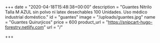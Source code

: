 +++
date = "2020-04-18T15:48:38+00:00"
description = "Guantes Nitrilo Talla M AZUL sin polvo ni latex desechables 100 Unidades. Uso médico industrial doméstico."
id = "guantes"
image = "/uploads/guantes.jpg"
name = "Guantes Quirurjicos"
price = 600
product_url = "https://snipcart-hugo-forestry.netlify.com"
url = "/"

+++
  